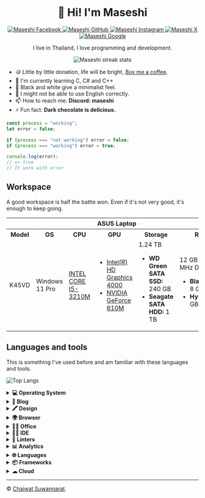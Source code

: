 <div align="center">
  <h1>👋 Hi! I'm Maseshi</h1>
  <a href="https://facebook.com/maseshi.cs" target="_blank">
    <img alt="Maseshi Facebook" src="https://img.shields.io/badge/Facebook-1877F2?style=for-the-badge&logo=facebook&logoColor=white" />
  </a>
  <a href="https://github.com/Maseshi">
    <img alt="Maseshi GitHub" src="https://img.shields.io/badge/GitHub-100000?style=for-the-badge&logo=github&logoColor=white" />
  </a>
  <a href="https://instagram.com/maseshi.cs">
    <img alt="Maseshi Instagram" src="https://img.shields.io/badge/Instagram-E4405F?style=for-the-badge&logo=instagram&logoColor=white" />
  </a>
  <a href="https://x.com/maseshi2005">
    <img alt="Maseshi X" src="https://img.shields.io/badge/X-000000?style=for-the-badge&logo=x&logoColor=white" />
  </a>
  <a href="https://g.dev/maseshi">
    <img alt="Maseshi Google" src="https://img.shields.io/badge/Google-CC0000?style=for-the-badge&logo=google&logoColor=white" />
  </a>
  <p>I live in Thailand, I love programming and development.</p>
  <img alt="Maseshi streak stats" src="https://github-readme-stats.vercel.app/api?username=Maseshi" />
</div>

- 🪙 Little by little donation, life will be bright, [Buy me a coffee](https://www.buymeacoffee.com/maseshi).
- 🌱 I'm currently learning C, C# and C++
- 🎨 Black and white give a minimalist feel.
- 💬 I might not be able to use English correctly.
- 📫 How to reach me: **Discord: maseshi**
- ⚡ Fun fact: **Dark chocolate is delicious.**

```javascript
const process = "working";
let error = false;

if (process === "not working") error = false;
if (process === "working") error = true;

console.log(error);
// => true
// It work with error
```

## Workspace

A good workspace is half the battle won. Even if it's not very good, it's enough to keep going.

<table>
  <tr>
      <th colspan="6">
        ASUS Laptop
      </th>
  </tr>
  <tr>
    <th>Model</th>
    <th>OS</th>
    <th>CPU</th>
    <th>GPU</th>
    <th>Storage</th>
    <th>RAM</th>
  </tr>
  <tr>
    <td>K45VD</td>
    <td>Windows 11 Pro</td>
    <td>
      <a href="https://www.intel.com/content/www/us/en/products/sku/65708/intel-core-i53210m-processor-3m-cache-up-to-3-10-ghz-bga/specifications.html">
        INTEL CORE I5-3210M
      </a>
    </td>
    <td>
      <ul>
        <li>
          <a href="https://www.techpowerup.com/gpu-specs/hd-graphics-4000-mobile.c1266">
            Intel(R) HD Graphics 4000
          </a>
        </li>
        <li>
          <a href="https://www.techpowerup.com/gpu-specs/geforce-610m.c355">
            NVIDIA GeForce 610M
          </a>
        </li>
      </ul>
    </td>
    <td>
      1.24 TB
      <ul>
        <li>
          <strong>WD Green SATA SSD:</strong> 240 GB
        </li>
        <li>
          <strong>Seagate SATA HDD:</strong> 1 TB
        </li>
      </ul>
    </td>
    <td>
      12 GB 1600 MHz DDR3L
      <ul>
        <li>
          <strong>Blackberry:</strong> 8 GB
        </li>
        <li>
          <strong>Hynix:</strong> 4 GB
        </li>
      </ul>
    </td>
  </tr>
</table>

## Languages and tools

This is something I've used before and am familiar with these languages and tools.

![Top Langs](https://github-readme-stats.vercel.app/api/top-langs?username=Maseshi&layout=compact)

<details>
  <summary>
    <strong>💻 Operating System</strong>
  </summary>

  ![Android Badge](https://img.shields.io/badge/Android-3DDC84?style=for-the-badge&logo=android&logoColor=white)
  ![Debian Badge](https://img.shields.io/badge/Debian-A81D33?style=for-the-badge&logo=debian&logoColor=white)
  ![Kali Linux Badge](https://img.shields.io/badge/Kali_Linux-557C94?style=for-the-badge&logo=kali-linux&logoColor=white)
  ![Ubuntu Badge](https://img.shields.io/badge/Ubuntu-E95420?style=for-the-badge&logo=ubuntu&logoColor=white)
  ![Windows Badge](https://img.shields.io/badge/Windows-0078D6?style=for-the-badge&logo=windows&logoColor=white)

</details>


<details>
  <summary>
    <strong>📝 Blog</strong>
  </summary>

  ![Blogger Badge](https://img.shields.io/badge/Blogger-FF5722?style=for-the-badge&logo=blogger&logoColor=white)
  ![WIX Badge](https://img.shields.io/badge/Wix-000?style=for-the-badge&logo=wix&logoColor=white)
  ![Wordpress](https://img.shields.io/badge/Wordpress-21759B?style=for-the-badge&logo=wordpress&logoColor=white)

</details>

<details>
  <summary>
    <strong>🖍 Design</strong>
  </summary>

  ![Photoshop Badge](https://img.shields.io/badge/Photoshop-31A8FF?style=for-the-badge&logo=Adobe%20Photoshop&logoColor=black)
  ![Canva Badge](https://img.shields.io/badge/Canva-%2300C4CC.svg?&style=for-the-badge&logo=Canva&logoColor=white)
  ![Figma](https://img.shields.io/badge/Figma-F24E1E?style=for-the-badge&logo=figma&logoColor=white)

</details>

<details>
  <summary>
    <strong>🌍 Browser</strong>
  </summary>

  ![Google Chrome Badge](https://img.shields.io/badge/Google_chrome-4285F4?style=for-the-badge&logo=Google-chrome&logoColor=white)
  ![Microsoft Edge Badge](https://img.shields.io/badge/Microsoft_Edge-0078D7?style=for-the-badge&logo=Microsoft-edge&logoColor=white)

</details>

<details>
  <summary>
    <strong>👨‍💻 Office</strong>
  </summary>

  ![Google Sheets Badge](https://img.shields.io/badge/Google%20Sheets-34A853?style=for-the-badge&logo=google-sheets&logoColor=white)
  ![Microsoft Excel Badge](https://img.shields.io/badge/Microsoft_Excel-217346?style=for-the-badge&logo=microsoft-excel&logoColor=white)
  ![Microsoft Office Badge](https://img.shields.io/badge/Microsoft_Office-D83B01?style=for-the-badge&logo=microsoft-office&logoColor=white)
  ![Microsoft PowerPoint Badge](https://img.shields.io/badge/Microsoft_PowerPoint-B7472A?style=for-the-badge&logo=microsoft-powerpoint&logoColor=white)
  ![Microsoft Word Badge](https://img.shields.io/badge/Microsoft_Word-2B579A?style=for-the-badge&logo=microsoft-word&logoColor=white)
  ![Trello Badge](https://img.shields.io/badge/Trello-0052CC?style=for-the-badge&logo=trello&logoColor=white)

</details>

<details>
  <summary>
    <strong>👨‍💻 IDE</strong>
  </summary>

  ![Android Studio Badge](https://img.shields.io/badge/Android_Studio-3DDC84?style=for-the-badge&logo=android-studio&logoColor=white)
  ![Colab Badge](https://img.shields.io/badge/Colab-F9AB00?style=for-the-badge&logo=googlecolab&color=525252)
  ![VIM Badge](https://img.shields.io/badge/VIM-%2311AB00.svg?&style=for-the-badge&logo=vim&logoColor=white)
  ![Visual Studio Badge](https://img.shields.io/badge/Visual_Studio-5C2D91?style=for-the-badge&logo=visual%20studio&logoColor=white)
  ![Visual Studio Code Badge](https://img.shields.io/badge/Visual_Studio_Code-0078D4?style=for-the-badge&logo=visual%20studio%20code&logoColor=white)
  ![Notepad++ Badge](https://img.shields.io/badge/Notepad++-90E59A.svg?style=for-the-badge&logo=notepad%2B%2B&logoColor=black)
  ![Replit Badge](https://img.shields.io/badge/replit-667881?style=for-the-badge&logo=replit&logoColor=white)

</details>

<details>
  <summary>
    <strong>🧐 Linters</strong>
  </summary>

  ![ESLint Badge](https://img.shields.io/badge/eslint-3A33D1?style=for-the-badge&logo=eslint&logoColor=white)
  ![Prettier Badge](https://img.shields.io/badge/prettier-1A2C34?style=for-the-badge&logo=prettier&logoColor=F7BA3E)
  ![SonarLint Badge](https://img.shields.io/badge/SonarLint-CB2029?style=for-the-badge&logo=sonarlint&logoColor=white)

</details>

<details>
  <summary>
    <strong>📊 Analytics</strong>
  </summary>

  ![Google Analytics Badge](https://img.shields.io/badge/Google%20Analytics-E37400?style=for-the-badge&logo=google%20analytics&logoColor=white)

</details>

<details>
  <summary>
    <strong>🌐 Languages</strong>
  </summary>

  ![Python Badge](https://img.shields.io/badge/Python-14354C?style=for-the-badge&logo=python&logoColor=white)
  ![HTML5 Badge](https://img.shields.io/badge/HTML5-E34F26?style=for-the-badge&logo=html5&logoColor=white)
  ![CSS3 Badge](https://img.shields.io/badge/CSS3-1572B6?style=for-the-badge&logo=css3&logoColor=white)
  ![Javascript Badge](https://img.shields.io/badge/JavaScript-F7DF1E?style=for-the-badge&logo=javascript&logoColor=black)
  ![Java Badge](https://img.shields.io/badge/Java-ED8B00?style=for-the-badge&logo=openjdk&logoColor=white)
  ![JSON Badge](https://img.shields.io/badge/json-5E5C5C?style=for-the-badge&logo=json&logoColor=white)
  ![C Badge](https://img.shields.io/badge/C-00599C?style=for-the-badge&logo=c&logoColor=white)
  ![Markdown Badge](https://img.shields.io/badge/Markdown-000000?style=for-the-badge&logo=markdown&logoColor=white)
  ![Shell Script Badge](https://img.shields.io/badge/Shell_Script-121011?style=for-the-badge&logo=gnu-bash&logoColor=white)

</details>

<details>
  <summary>
    <strong>📦 Frameworks</strong>
  </summary>

  ![Bootstrap Badge](https://img.shields.io/badge/Bootstrap-563D7C?style=for-the-badge&logo=bootstrap&logoColor=white)
  ![Font Awesome Badge](https://img.shields.io/badge/Font_Awesome-339AF0?style=for-the-badge&logo=fontawesome&logoColor=white)
  ![JQuery Badge](https://img.shields.io/badge/jQuery-0769AD?style=for-the-badge&logo=jquery&logoColor=white)
  ![Markdown Badge](https://img.shields.io/badge/Markdown-000000?style=for-the-badge&logo=markdown&logoColor=white)
  ![Node.js Badge](https://img.shields.io/badge/Node.js-339933?style=for-the-badge&logo=nodedotjs&logoColor=white)
  ![NPM Badge](https://img.shields.io/badge/npm-CB3837?style=for-the-badge&logo=npm&logoColor=white)
  ![OpenGL Badge](https://img.shields.io/badge/OpenGL-FFFFFF?style=for-the-badge&logo=opengl)
  ![Powershell Badge](https://img.shields.io/badge/PowerShell-5391FE?style=for-the-badge&logo=PowerShell&logoColor=white)
  ![React Badge](https://img.shields.io/badge/React-20232A?style=for-the-badge&logo=react&logoColor=61DAFB)
  ![React Router Badge](https://img.shields.io/badge/React_Router-CA4245?style=for-the-badge&logo=react-router&logoColor=white)
  ![Vite Badge](https://img.shields.io/badge/Vite-B73BFE?style=for-the-badge&logo=vite&logoColor=FFD62E)

</details>

<details>
  <summary>
    <strong>☁ Cloud</strong>
  </summary>

  ![Vercel Badge](https://img.shields.io/badge/Vercel-000000?style=for-the-badge&logo=vercel&logoColor=white)
  ![Github Actions Badge](https://img.shields.io/badge/GitHub_Actions-2088FF?style=for-the-badge&logo=github-actions&logoColor=white)
  ![Firebase Badge](https://img.shields.io/badge/firebase-ffca28?style=for-the-badge&logo=firebase&logoColor=black)
  ![Heroku Badge](https://img.shields.io/badge/Heroku-430098?style=for-the-badge&logo=heroku&logoColor=white)
  ![Google Cloud Badge](https://img.shields.io/badge/Google_Cloud-4285F4?style=for-the-badge&logo=google-cloud&logoColor=white)
  ![Microsoft Azure Badge](https://img.shields.io/badge/Microsoft_Azure-0089D6?style=for-the-badge&logo=microsoft-azure&logoColor=white)

</details>

---

© [Chaiwat Suwannarat](https://maseshi.web.app).
